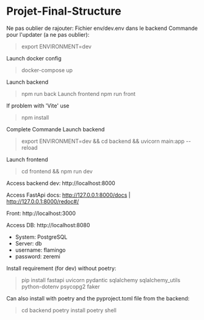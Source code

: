 # Projet-Final-Structure

Ne pas oublier de rajouter: 
Fichier env/dev.env dans le backend
Commande pour l'updater (a ne pas oublier):
> export ENVIRONMENT=dev

Launch docker config

> docker-compose up

Launch backend
> npm run back
Launch frontend
> npm run front

If problem with 'Vite' use
> npm install

Complete Commande
Launch backend
> export ENVIRONMENT=dev && cd backend && uvicorn main:app --reload

Launch frontend
> cd frontend && npm run dev

Access backend dev: http://localhost:8000

Access FastApi docs: http://127.0.0.1:8000/docs | http://127.0.0.1:8000/redoc#/

Front: http://localhost:3000

Access DB: http://localhost:8080

- System: PostgreSQL
- Server: db
- username: flamingo
- password: zeremi

Install requirement (for dev) without poetry:

> pip install fastapi uvicorn pydantic sqlalchemy sqlalchemy_utils python-dotenv psycopg2 faker

Can also install with poetry and the pyproject.toml file from the backend:
> cd backend
> poetry install
> poetry shell
